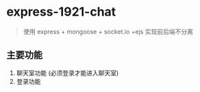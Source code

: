 # express-1921-chat

> 使用 express + mongoose + socket.io +ejs 实现前后端不分离

## 主要功能

1. 聊天室功能 (必须登录才能进入聊天室)
2. 登录功能